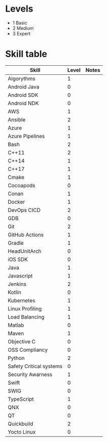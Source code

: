 # Levels
- 1 Basic
- 2 Medium
- 3 Expert

# Skill table

| **Skill**   | **Level**   | **Notes**   |
| ----------- | ----------- | ----------- |
| Algorythms  | 1           |             |
| Android Java| 0           |             |
| Android SDK | 0           |             |
| Android NDK | 0           |             |
| AWS         | 1           |             |
| Ansible     | 2           |             |
| Azure       | 1           |             |
| Azure Pipelines| 1        |             |
| Bash        | 2           |             |
| C++11       | 2           |             |
| C++14       | 1           |             |
| C++17       | 1           |             |
| Cmake       | 1           |             |
| Cocoapods   | 0           |             |
| Conan       | 1           |             |
| Docker      | 1           |             |
| DevOps CICD | 2           |             |
| GDB         | 0           |             |
| Git         | 2           |             |
| GitHub Actions | 1        |             |
| Gradle      | 1           |             |
| HeadUnitArch| 0           |             |
| iOS SDK     | 0           |             |
| Java        | 1           |             |
| Javascript  | 1           |             |
| Jenkins     | 2           |             |
| Kotlin      | 0           |             |
| Kubernetes  | 1           |             |
| Linux Profiling | 1       |             |
| Load Balancing | 1        |             |
| Matlab      | 0           |             |
| Maven       | 1           |             |
| Objective C | 0           |             |
| OSS Compliancy | 0        |             |
| Python      | 2           |             |
| Safety Critical systems | 0 |           |
| Security Awarness | 1     |             |
| Swift       | 0           |             |
| SWIG        | 0           |             |
| TypeScript  | 1           |             |
| QNX         | 0           |             |
| QT          | 0           |             |
| Quickbuild  | 2           |             |
| Yocto Linux | 0           |             |
